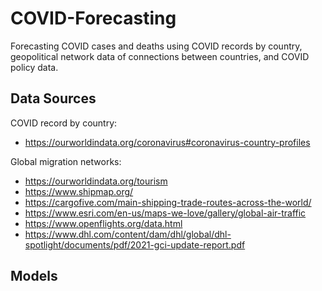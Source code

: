# COVID-Forecasting
Forecasting COVID cases and deaths using COVID records by country, geopolitical network data of connections between countries, and COVID policy data.

## Data Sources

COVID record by country:
- https://ourworldindata.org/coronavirus#coronavirus-country-profiles

Global migration networks:
- https://ourworldindata.org/tourism
- https://www.shipmap.org/
- https://cargofive.com/main-shipping-trade-routes-across-the-world/
- https://www.esri.com/en-us/maps-we-love/gallery/global-air-traffic
- https://www.openflights.org/data.html
- https://www.dhl.com/content/dam/dhl/global/dhl-spotlight/documents/pdf/2021-gci-update-report.pdf


## Models

